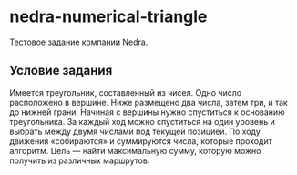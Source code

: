 ﻿# nedra-numerical-triangle
Тестовое задание компании Nedra.
## Условие задания
Имеется треугольник, составленный из чисел. Одно число расположено в вершине. 
Ниже размещено два числа, затем три, и так до нижней грани. Начиная с вершины нужно 
спуститься к основанию треугольника. За каждый ход можно спуститься на один уровень и 
выбрать между двумя числами под текущей позицией. По ходу движения «собираются» и 
суммируются числа, которые проходит алгоритм. Цель — найти максимальную сумму, 
которую можно получить из различных маршрутов.